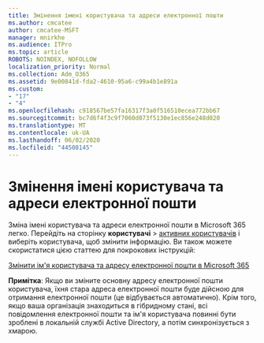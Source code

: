 ```yaml
---
title: Змінення імені користувача та адреси електронної пошти
ms.author: cmcatee
author: cmcatee-MSFT
manager: mnirkhe
ms.audience: ITPro
ms.topic: article
ROBOTS: NOINDEX, NOFOLLOW
localization_priority: Normal
ms.collection: Adm_O365
ms.assetid: 9e00841d-fda2-4610-95a6-c99a4b1e891a
ms.custom:
- "17"
- "4"
ms.openlocfilehash: c918567be57fa16317f3a0f516510ecea772bb67
ms.sourcegitcommit: bc7d6f4f3c9f7060d073f5130e1ec856e248d020
ms.translationtype: MT
ms.contentlocale: uk-UA
ms.lasthandoff: 06/02/2020
ms.locfileid: "44508145"
---
```

# <a name="change-a-users-name-and-email-address"></a>Змінення імені користувача та адреси електронної пошти

Зміна імені користувача та адреси електронної пошти в Microsoft 365 легко. Перейдіть на сторінку **користувачі** \> [активних користувачів](https://go.microsoft.com/fwlink/p/?linkid=834822) і виберіть користувача, щоб змінити інформацію. Ви також можете скористатися цією статтею для покрокових інструкцій:
  
[Змінити ім'я користувача та адресу електронної пошти в Microsoft 365](https://docs.microsoft.com/microsoft-365/admin/add-users/change-a-user-name-and-email-address)
  
 **Примітка**: Якщо ви зміните основну адресу електронної пошти користувача, їхня стара адреса електронної пошти буде дійсною для отримання електронної пошти (це відбувається автоматично). Крім того, якщо ваша організація знаходиться в гібридному стані, всі повідомлення електронної пошти та ім'я користувача повинні бути зроблені в локальній службі Active Directory, а потім синхронізується з хмарою.